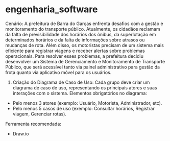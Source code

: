 # engenharia_software

Cenário: 
A prefeitura de Barra do Garças enfrenta desafios com a gestão e monitoramento do transporte público. Atualmente, os cidadãos reclamam da falta de previsibilidade dos horários dos ônibus, da superlotação em determinados horários e da falta de informações sobre atrasos ou mudanças de rota. Além disso, os motoristas precisam de um sistema mais eficiente para registrar viagens e receber alertas sobre problemas operacionais.
Para resolver esses problemas, a prefeitura decidiu desenvolver um Sistema de Gerenciamento e Monitoramento de Transporte Público, que será acessível tanto via painel administrativo para gestão da frota quanto via aplicativo móvel para os usuários.

1. Criação do Diagrama de Caso de Uso: 
Cada grupo deve criar um diagrama de caso de uso, representando os principais atores e suas interações com o sistema.
Elementos obrigatórios no diagrama:
 - Pelo menos 3 atores (exemplo: Usuário, Motorista, Administrador, etc).
 - Pelo menos 5 casos de uso (exemplo: Consultar horários, Registrar viagem, Gerenciar rotas).

Ferramenta recomendada:
 - Draw.io
